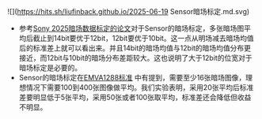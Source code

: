 ![](https://hits.sh/liufinback.github.io/2025-06-19 Sensor暗场标定.md.svg)
- 参考[Sony 2025暗场数据标定的论文](https://arxiv.org/pdf/2505.00045)对于Sensor的暗场标定，多张暗场图平均后截止到14bit要优于12bit，12bit要优于10bit。这一点从明场减去暗场均值后的标准差上就可以看出来。并且14bit的暗场均值与12bit的暗场均值分布更接近，而12bit与10bit的暗场分布差距较大。这也说明了大于12bit的位宽对于暗场标定是必要的。
- Sensor的暗场标定在[EMVA1288标准](https://www.emva.org/standards-technology/emva-1288/emva-standard-1288-downloads-2/) 中有提到，需要至少16张暗场图像，理想情况下需要100到400张图像做平均。我们实验表明，采用20张平均后标准差要明显低于5张平均，采用50张或者100张取平均，标准差还会降低但收益不明显。

